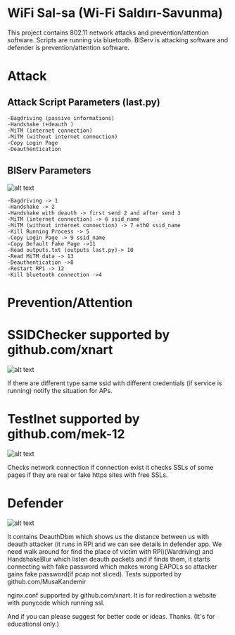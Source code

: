 # WiFi Sal-sa (Wi-Fi Saldırı-Savunma)
This project contains 802.11 network attacks and prevention/attention software.
Scripts are running via bluetooth. BlServ is attacking software and defender is prevention/attention software.
# Attack
## Attack Script Parameters (last.py)
    -Bagdriving (passive informations) 
    -Handshake (+deauth ) 
    -MiTM (internet connection) 
    -MiTM (without internet connection)
    -Copy Login Page
    -Deauthentication

## BlServ Parameters
![alt text](https://github.com/4nyp0m0n05/Wi-Fi-Sal-sa/blob/master/a/a.png)

    -Bagdriving -> 1
    -Handshake -> 2
    -Handshake with deauth -> first send 2 and after send 3
    -MiTM (internet connection) -> 6 ssid_name
    -MiTM (without internet connection) -> 7 eth0 ssid_name
    -Kill Running Process -> 5
    -Copy Login Page -> 9 ssid_name
    -Copy Default Fake Page ->11
    -Read outputs.txt (outputs last.py)-> 10
    -Read MiTM data -> 13
    -Deauthentication ->8
    -Restart RPi -> 12
    -Kill bluetooth connection ->4

# Prevention/Attention
# SSIDChecker supported by github.com/xnart
![alt text](https://github.com/4nyp0m0n05/Wi-Fi-Sal-sa/blob/master/a/d.png)

If there are different type same ssid with different credentials (if service is running) notify the situation for APs.

# TestInet supported by github.com/mek-12
![alt text](https://github.com/4nyp0m0n05/Wi-Fi-Sal-sa/blob/master/a/b.png)

Checks network connection if connection exist it checks SSLs of some pages if they are real or fake https sites with free SSLs.

# Defender
![alt text](https://github.com/4nyp0m0n05/Wi-Fi-Sal-sa/blob/master/a/c.png)

It contains DeauthDbm which shows us the distance between us with deauth attacker (it runs in RPi and we can see details in defender app. We need walk around for find the place of victim with RPi)(Wardriving) and HandshakeBlur which listen deauth packets and if finds them, it starts connecting with fake password which makes wrong EAPOLs so attacker gains fake password(if pcap not sliced). Tests supported by github.com/MusaKandemir

nginx.conf supported by github.com/xnart. It is for redirection a website with punycode which running ssl.

And if you can please suggest for better code or ideas. Thanks. (It's for educational only.)
